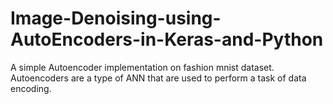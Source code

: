 # Image-Denoising-using-AutoEncoders-in-Keras-and-Python
A simple Autoencoder implementation on fashion mnist dataset. Autoencoders are a type of ANN that are used to perform a task of data 
encoding. 
